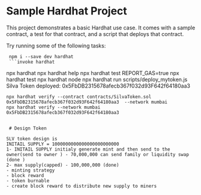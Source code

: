 # Sample Hardhat Project

This project demonstrates a basic Hardhat use case. It comes with a sample contract, a test for that contract, and a script that deploys that contract.

Try running some of the following tasks:

```shell
 npm i --save dev hardhat
 ```invoke hardhat
 ```
 npx hardhat 
npx hardhat help
npx hardhat test
REPORT_GAS=true npx hardhat test
npx hardhat node
npx hardhat run scripts/deploy_mytoken.js
Silva Token deployed:  0x5FbDB2315678afecb367f032d93F642f64180aa3
```
npx hardhat verify --contract contracts/SilvaToken.sol 0x5FbDB2315678afecb367f032d93F642f64180aa3  --network mumbai
npx hardhat verify --network mumbai 0x5FbDB2315678afecb367f032d93F642f64180aa3
 

 # Design Token

SLV token design is
INITAIL SUPPLY = 1000000000000000000000000
1- INITAIL SUPPLY initialy generate mint and then send to the owner(send to owner ) - 70,000,000 can send family or liquidity swap (done )
2- max supply(capped) - 100,000,000 (done)
- minting strategy
- block reward
- token burnable
- create block reward to distribute new supply to miners

